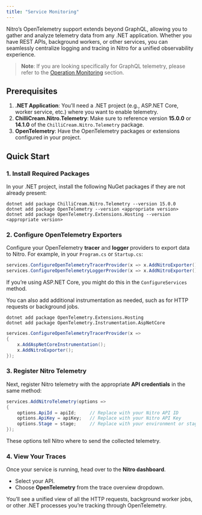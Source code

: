 ```yaml
---
title: "Service Monitoring"
---
```


Nitro’s OpenTelemetry support extends beyond GraphQL, allowing you to gather and analyze telemetry data from any .NET application. Whether you have REST APIs, background workers, or other services, you can seamlessly centralize logging and tracing in Nitro for a unified observability experience.

> **Note**: If you are looking specifically for GraphQL telemetry, please refer to the [Operation Monitoring](https://chillicream.com/docs/nitro/open-telemetry/operation-monitoring/#connect-your-service-to-the-telemetry-system) section.

## Prerequisites

1. **.NET Application**: You’ll need a .NET project (e.g., ASP.NET Core, worker service, etc.) where you want to enable telemetry.
2. **ChilliCream.Nitro.Telemetry**: Make sure to reference version **15.0.0** or **14.1.0** of the `ChilliCream.Nitro.Telemetry` package.
3. **OpenTelemetry**: Have the OpenTelemetry packages or extensions configured in your project.

## Quick Start

### 1. Install Required Packages

In your .NET project, install the following NuGet packages if they are not already present:

```shell
dotnet add package ChilliCream.Nitro.Telemetry --version 15.0.0
dotnet add package OpenTelemetry --version <appropriate version>
dotnet add package OpenTelemetry.Extensions.Hosting --version <appropriate version>
```

### 2. Configure OpenTelemetry Exporters

Configure your OpenTelemetry **tracer** and **logger** providers to export data to Nitro. For example, in your `Program.cs` or `Startup.cs`:

```csharp
services.ConfigureOpenTelemetryTracerProvider(x => x.AddNitroExporter());
services.ConfigureOpenTelemetryLoggerProvider(x => x.AddNitroExporter());
```

If you’re using ASP.NET Core, you might do this in the `ConfigureServices` method.

You can also add additional instrumentation as needed, such as for HTTP requests or background jobs.

```shell
dotnet add package OpenTelemetry.Extensions.Hosting
dotnet add package OpenTelemetry.Instrumentation.AspNetCore
```

```csharp
services.ConfigureOpenTelemetryTracerProvider(x =>
{
    x.AddAspNetCoreInstrumentation();
    x.AddNitroExporter();
});
```

### 3. Register Nitro Telemetry

Next, register Nitro telemetry with the appropriate **API credentials** in the same method:

```csharp
services.AddNitroTelemetry(options =>
{
    options.ApiId = apiId;     // Replace with your Nitro API ID
    options.ApiKey = apiKey;   // Replace with your Nitro API Key
    options.Stage = stage;     // Replace with your environment or stage name
});
```

These options tell Nitro where to send the collected telemetry.

### 4. View Your Traces

Once your service is running, head over to the **Nitro dashboard**.

- Select your API.
- Choose **OpenTelemetry** from the trace overview dropdown.

You’ll see a unified view of all the HTTP requests, background worker jobs, or other .NET processes you’re tracking through OpenTelemetry.
